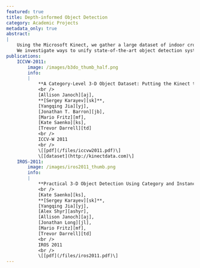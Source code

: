 ```yaml
---
featured: true
title: Depth-informed Object Detection
category: Academic Projects
metadata_only: true
abstract:
|
    Using the Microsoft Kinect, we gather a large dataset of indoor crowded scenes.
    We investigate ways to unify state-of-the-art object detection systems and improve them with depth information.
publications:
    ICCVW-2011:
        image: /images/b3do_thumb_half.png
        info:
        |
            **A Category-Level 3-D Object Dataset: Putting the Kinect to Work**
            <br />
            [Allison Janoch][aj],
            **[Sergey Karayev][sk]**,
            [Yangqing Jia][yj],
            [Jonathan T. Barron][jb],
            [Mario Fritz][mf],
            [Kate Saenko][ks],
            [Trevor Darrell][td]
            <br />
            ICCV-W 2011
            <br />
            \[[pdf](/files/iccvw2011.pdf)\]
            \[[dataset](http://kinectdata.com)\]
    IROS-2011:
        image: /images/iros2011_thumb.png
        info:
        |
            **Practical 3-D Object Detection Using Category and Instance-level Appearance Models**
            <br />
            [Kate Saenko][ks],
            **[Sergey Karayev][sk]**,
            [Yangqing Jia][yj],
            [Alex Shyr][ashyr],
            [Allison Janoch][aj],
            [Jonathan Long][jl],
            [Mario Fritz][mf],
            [Trevor Darrell][td]
            <br />
            IROS 2011
            <br />
            \[[pdf](/files/iros2011.pdf)\]
---
```

